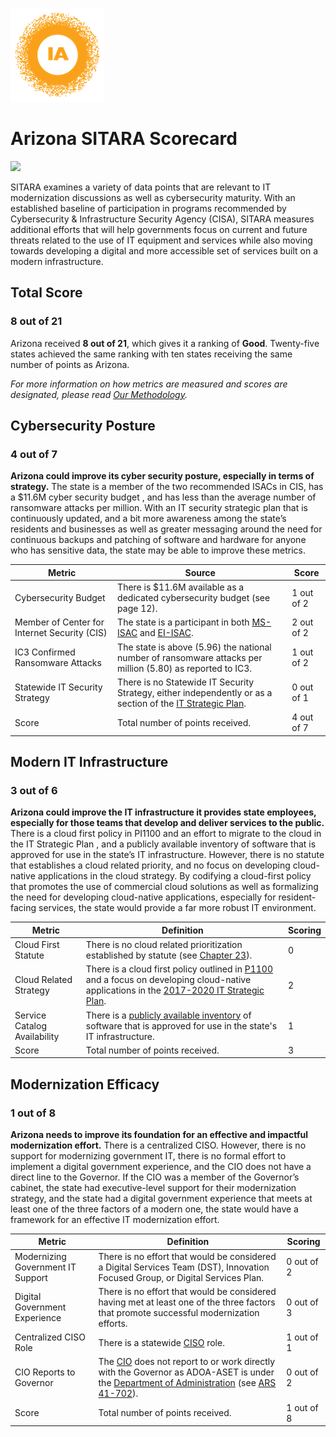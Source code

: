 ![image](https://github.com/internetassociation/SITARA/blob/main/Assets/IA_Mark.png)

# Arizona SITARA Scorecard

<img src="https://upload.wikimedia.org/wikipedia/commons/thumb/9/9d/Flag_of_Arizona.svg/320px-Flag_of_Arizona.svg.png" width="100" />

SITARA examines a variety of data points that are relevant to IT modernization discussions as well as cybersecurity maturity. With an established baseline of participation in programs recommended by Cybersecurity & Infrastructure Security Agency (CISA), SITARA measures additional efforts that will help governments focus on current and future threats related to the use of IT equipment and services while also moving towards developing a digital and more accessible set of services built on a modern infrastructure.

## Total Score

### 8 out of 21

Arizona received **8 out of 21**, which gives it a ranking of **Good**. Twenty-five states achieved the same ranking with ten states receiving the same number of points as Arizona.

*For more information on how metrics are measured and scores are designated, please read [Our Methodology](https://github.com/internetassociation/SITARA/blob/main/Data/Individual-Data/Our-Methodology.md).*

## Cybersecurity Posture

### 4 out of 7

**Arizona could improve its cyber security posture, especially in terms of strategy.** The state is a member of the two recommended ISACs in CIS, has a $11.6M cyber security budget , and has less than the average number of ransomware attacks per million. With an IT security strategic plan that is continuously updated, and a bit more awareness among the state’s residents and businesses as well as greater messaging around the need for continuous backups and patching of software and hardware for anyone who has sensitive data, the state may be able to improve these metrics.

Metric | Source | Score
--- | --- | ---
Cybersecurity Budget | There is $11.6M available as a dedicated cybersecurity budget (see page 12). | 1 out of 2
Member of Center for Internet Security (CIS) | The state is a participant in both [MS-ISAC](https://www.cisecurity.org/partners-state-government/) and [EI-ISAC](https://www.cisecurity.org/ei-isac/partners-ei-isac/). | 2 out of 2
IC3 Confirmed Ransomware Attacks | The state is above (5.96) the national number of ransomware attacks per million (5.80) as reported to IC3. | 1 out of 2
Statewide IT Security Strategy | There is no Statewide IT Security Strategy, either independently or as a section of the [IT Strategic Plan](https://aset.az.gov/strategic-plan). | 0 out of 1
Score | Total number of points received. | 4 out of 7

## Modern IT Infrastructure

### 3 out of 6

**Arizona could improve the IT infrastructure it provides state employees, especially for those teams that develop and deliver services to the public.** There is a cloud first policy in PI1100 and an effort to migrate to the cloud in the IT Strategic Plan , and a publicly available inventory of software that is approved for use in the state’s IT infrastructure. However, there is no statute that establishes a cloud related priority, and no focus on developing cloud-native applications in the cloud strategy. By codifying a cloud-first policy that promotes the use of commercial cloud solutions as well as formalizing the need for developing cloud-native applications, especially for resident-facing services, the state would provide a far more robust IT environment.

Metric | Definition | Scoring
--- | --- | ---
Cloud First Statute | There is no cloud related prioritization established by statute (see [Chapter 23](https://spo.az.gov/sites/default/files/documents/files/Arizona%20Procurement%20Code%20%28Combined%20-%20Effective%20July%202020%29.pdf)). | 0
Cloud Related Strategy | There is a cloud first policy outlined in [P1100](https://aset.az.gov/p1100-cloud-first-policy-11) and a focus on developing cloud-native applications in the [2017-2020 IT Strategic Plan](https://aset.az.gov/2017-2020-plan). | 2
Service Catalog Availability | There is a [publicly available inventory](https://aset.az.gov/service-catalog) of software that is approved for use in the state's IT infrastructure. | 1
Score | Total number of points received. | 3

## Modernization Efficacy

### 1 out of 8

**Arizona needs to improve its foundation for an effective and impactful modernization effort.** There is a centralized CISO. However, there is no support for modernizing government IT, there is no formal effort to implement a digital government experience, and the CIO does not have a direct line to the Governor. If the CIO was a member of the Governor’s cabinet, the state had executive-level support for their modernization strategy, and the state had a digital government experience that meets at least one of the three factors of a modern one, the state would have a framework for an effective IT modernization effort.

Metric | Definition | Scoring
--- | --- | ---
Modernizing Government IT Support | There is no effort that would be considered a Digital Services Team (DST), Innovation Focused Group, or Digital Services Plan. | 0 out of 2
Digital Government Experience | There is no effort that would be considered having met at least one of the three factors that promote successful modernization efforts. | 0 out of 3
Centralized CISO Role  | There is a statewide [CISO](https://doa.az.gov/tim-roemer) role. | 1 out of 1
CIO Reports to Governor | The [CIO](https://aset.az.gov/jr-sloan) does not report to or work directly with the Governor as ADOA-ASET is under the [Department of Administration](https://doa.az.gov/leadership-staff) (see [ARS 41-702](https://www.azleg.gov/viewdocument/?docName=https://www.azleg.gov/ars/41/00702.htm)). | 0 out of 2
Score | Total number of points received. | 1 out of 8